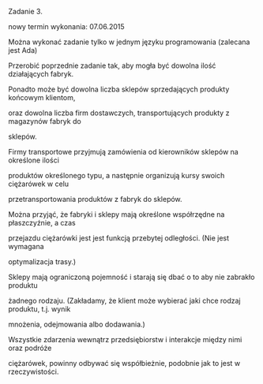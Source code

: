 Zadanie 3.

nowy termin wykonania: 07.06.2015

Można wykonać zadanie tylko w jednym języku programowania (zalecana jest Ada)

Przerobić poprzednie zadanie tak, aby mogła być dowolna ilość działających fabryk. 

Ponadto może być dowolna liczba sklepów sprzedających produkty końcowym klientom,

oraz dowolna liczba firm dostawczych, transportujących produkty z magazynów fabryk do 

sklepów. 

Firmy transportowe przyjmują zamówienia od kierowników sklepów na określone ilości 

produktów określonego typu, a następnie organizują kursy swoich ciężarówek w celu 

przetransportowania produktów z fabryk do sklepów.

Można przyjąć, że fabryki i sklepy mają określone współrzędne na płaszczyźnie, a czas 

przejazdu ciężarówki jest jest funkcją przebytej odległości. (Nie jest wymagana 

optymalizacja trasy.)

Sklepy mają ograniczoną pojemność i starają się dbać o to aby nie zabrakło produktu 

żadnego rodzaju. (Zakładamy, że klient może wybierać jaki chce rodzaj produktu, t.j. wynik 

mnożenia, odejmowania albo dodawania.)

Wszystkie zdarzenia wewnątrz przedsiębiorstw i interakcje między nimi oraz podróże 

ciężarówek, powinny odbywać się współbieżnie, podobnie jak to jest w rzeczywistości.
